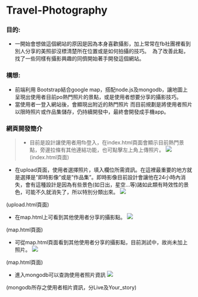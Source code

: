 # Travel-Photography
### 目的:
* 一開始會想做這個網站的原因是因為本身喜歡攝影，加上常常在fb社團裡看到別人分享的美照卻沒標清楚所在位置或是如何拍攝的技巧。
  為了改善此點，找了一些同樣有攝影興趣的同儕開始著手開發這個網站。

### 構想:
* 前端利用 Bootstrap結合google map，搭配node.js及mongodb，讓地圖上呈現出使用者目前po熱門照片的景點，或是使用者想要分享的攝影技巧。
* 當使用者一登入網站後，會顯現出附近的熱門照片
 而目前規劃是將使用者照片以限時照片或作品集儲存，仍持續開發中，最終會開發成手機app。

### 網頁開發簡介
>* 目前是設計讓使用者用fb登入，在index.html頁面會顯示目前熱門景點，旁邊拉條有其他連結功能，也可點擊左上角上傳照片。
>![](https://i.imgur.com/lwRlxkv.png)
>(index.html頁面)

* 在upload頁面，使用者選擇照片，填入欄位所需資訊。在這裡最重要的地方就是選擇是”即時影像”或是”作品集”。即時影像目前設計會讓他在24小時內消失，會有這種設計是因為有些景色(如日出，星空…等)諸如此類有時效性的景色，可能不久就消失了，所以特別分類出來。
![](https://i.imgur.com/MVSLwB8.png)

(upload.html頁面)

* 在map.html上可看到其他使用者分享的攝影點。
 ![](https://i.imgur.com/rF3zm6t.png)

(map.html頁面)

* 可從map.html頁面看到其他使用者分享的攝影點，目前測試中，故尚未加上照片。
![](https://i.imgur.com/qjxtVf8.png)

(map.html頁面)

* 進入mongodb可以查詢使用者照片資訊
![](https://i.imgur.com/yBTb1yr.png)
 
(mongodb所存之使用者相片資訊，分Live及Your_story)

